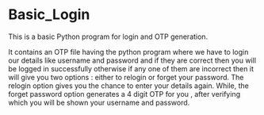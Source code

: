 # Basic_Login
This is a basic Python program for login and OTP generation.

It contains an OTP file having the python program where we have to login our details like username and password and if they are correct then you will be logged in successfully otherwise if any one of them are incorrect then it will give you two options : either to relogin or forget your password. The relogin option gives you the chance to enter your details again. While, the forget password option generates a 4 digit OTP for you , after verifying which you will be shown your username and password.
